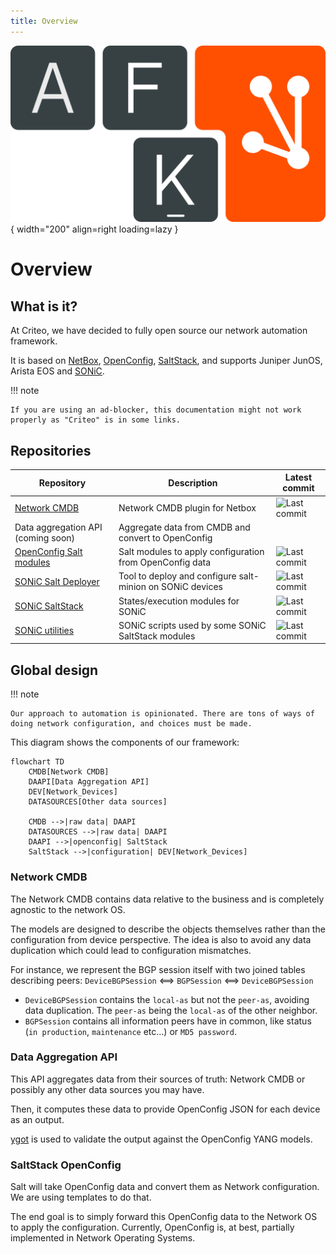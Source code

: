 ```yaml
---
title: Overview
---
```

![logo](./assets/logo-afk-medium.png){ width="200" align=right loading=lazy }

# Overview

## What is it?

At Criteo, we have decided to fully open source our network automation framework.

It is based on [NetBox](https://netbox.dev), [OpenConfig](https://www.openconfig.net/), [SaltStack](https://github.com/SaltStack/salt), and supports Juniper JunOS, Arista EOS and [SONiC](https://sonic-net.github.io/SONiC/).

!!! note

    If you are using an ad-blocker, this documentation might not work properly as "Criteo" is in some links.

## Repositories

| Repository | Description | Latest commit |
|------------|-------------|---------------|
| [Network CMDB](https://github.com/criteo/netbox-network-cmdb)             | Network CMDB plugin for Netbox                            | ![Last commit](https://img.shields.io/github/last-commit/criteo/netbox-network-cmdb/main) |
| Data aggregation API (coming soon)                                        | Aggregate data from CMDB and convert to OpenConfig        | |
| [OpenConfig Salt modules](https://github.com/criteo/openconfig-SaltStack) | Salt modules to apply configuration from OpenConfig data  | ![Last commit](https://img.shields.io/github/last-commit/criteo/openconfig-SaltStack/main) |
| [SONiC Salt Deployer](https://github.com/criteo/sonic-salt-deployer)      | Tool to deploy and configure salt-minion on SONiC devices | ![Last commit](https://img.shields.io/github/last-commit/criteo/sonic-salt-deployer/main) |
| [SONiC SaltStack](https://github.com/criteo/sonic-SaltStack)              | States/execution modules for SONiC                        | ![Last commit](https://img.shields.io/github/last-commit/criteo/sonic-SaltStack/main) |
| [SONiC utilities](https://github.com/criteo/criteo-sonic-utilities)       | SONiC scripts used by some SONiC SaltStack modules        | ![Last commit](https://img.shields.io/github/last-commit/criteo/criteo-sonic-utilities/main) |

## Global design

!!! note

    Our approach to automation is opinionated. There are tons of ways of doing network configuration, and choices must be made.

This diagram shows the components of our framework:

``` mermaid
flowchart TD
    CMDB[Network CMDB]
    DAAPI[Data Aggregation API]
    DEV[Network_Devices]
    DATASOURCES[Other data sources]

    CMDB -->|raw data| DAAPI
    DATASOURCES -->|raw data| DAAPI
    DAAPI -->|openconfig| SaltStack
    SaltStack -->|configuration| DEV[Network_Devices]
```

### Network CMDB

The Network CMDB contains data relative to the business and is completely agnostic to the network OS.

The models are designed to describe the objects themselves rather than the configuration from device perspective. The idea is also to avoid any data duplication which could lead to configuration mismatches.

For instance, we represent the BGP session itself with two joined tables describing peers:
`DeviceBGPSession` <==> `BGPSession` <==> `DeviceBGPSession`

* `DeviceBGPSession` contains the `local-as` but not the `peer-as`, avoiding data duplication. The `peer-as` being the `local-as` of the other neighbor.
* `BGPSession` contains all information peers have in common, like status (`in production`, `maintenance` etc...) or `MD5 password`.

### Data Aggregation API

This API aggregates data from their sources of truth: Network CMDB or possibly any other data sources you may have.

Then, it computes these data to provide OpenConfig JSON for each device as an output.

[ygot](https://github.com/openconfig/ygot) is used to validate the output against the OpenConfig YANG models.

### SaltStack OpenConfig

Salt will take OpenConfig data and convert them as Network configuration. We are using templates to do that.

The end goal is to simply forward this OpenConfig data to the Network OS to apply the configuration. Currently, OpenConfig is, at best, partially implemented in Network Operating Systems.
